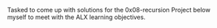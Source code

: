 Tasked to come up with solutions for the 0x08-recursion Project below myself to meet with the ALX learning objectives.

